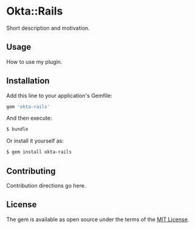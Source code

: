 # Okta::Rails
Short description and motivation.

## Usage
How to use my plugin.

## Installation
Add this line to your application's Gemfile:

```ruby
gem 'okta-rails'
```

And then execute:
```bash
$ bundle
```

Or install it yourself as:
```bash
$ gem install okta-rails
```

## Contributing
Contribution directions go here.

## License
The gem is available as open source under the terms of the [MIT License](http://opensource.org/licenses/MIT).
